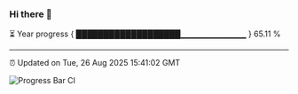 ### Hi there 👋

⏳ Year progress { ███████████████████▁▁▁▁▁▁▁▁▁▁▁ } 65.11 %

---

⏰ Updated on Tue, 26 Aug 2025 15:41:02 GMT

![Progress Bar CI](https://github.com/IshwaranRudhara/GIT-ACTION/workflows/Progress%20Bar%20CI/badge.svg)
